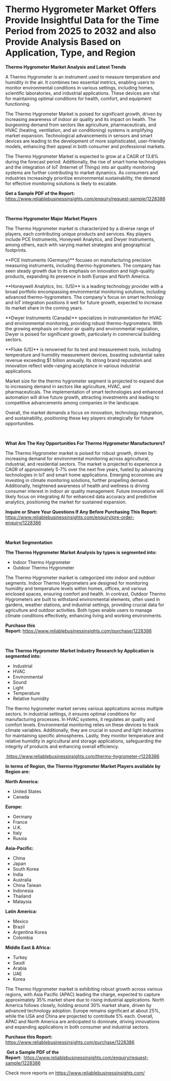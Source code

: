 <p><h1>Thermo Hygrometer Market Offers Provide Insightful Data for the Time Period from 2025 to 2032 and also Provide Analysis Based on Application, Type, and Region</h1></p><p><strong>Thermo Hygrometer Market Analysis and Latest Trends</strong></p>
<p><p>A Thermo Hygrometer is an instrument used to measure temperature and humidity in the air. It combines two essential metrics, enabling users to monitor environmental conditions in various settings, including homes, scientific laboratories, and industrial applications. These devices are vital for maintaining optimal conditions for health, comfort, and equipment functioning.</p><p>The Thermo Hygrometer Market is poised for significant growth, driven by increasing awareness of indoor air quality and its impact on health. The burgeoning demand from sectors like agriculture, pharmaceuticals, and HVAC (heating, ventilation, and air conditioning) systems is amplifying market expansion. Technological advancements in sensors and smart devices are leading to the development of more sophisticated, user-friendly models, enhancing their appeal in both consumer and professional markets.</p><p>The Thermo Hygrometer Market is expected to grow at a CAGR of 13.8% during the forecast period. Additionally, the rise of smart home technologies and the integration of IoT (Internet of Things) into air quality monitoring systems are further contributing to market dynamics. As consumers and industries increasingly prioritize environmental sustainability, the demand for effective monitoring solutions is likely to escalate.</p></p>
<p><strong>Get a Sample PDF of the Report:&nbsp;</strong> <a href="https://www.reliablebusinessinsights.com/enquiry/request-sample/1228386?utm_campaign=2840&utm_medium=2&utm_source=Github&utm_content=ia&utm_term=09042025&utm_id=thermo-hygrometer">https://www.reliablebusinessinsights.com/enquiry/request-sample/1228386</a></p>
<p>&nbsp;</p>
<p><strong>Thermo Hygrometer Major Market Players</strong></p>
<p><p>The Thermo Hygrometer market is characterized by a diverse range of players, each contributing unique products and services. Key players include PCE Instruments, Honeywell Analytics, and Dwyer Instruments, among others, each with varying market strategies and geographical footprints.</p><p>**PCE Instruments (Germany)** focuses on manufacturing precision measuring instruments, including thermo-hygrometers. The company has seen steady growth due to its emphasis on innovation and high-quality products, expanding its presence in both Europe and North America.</p><p>**Honeywell Analytics, Inc. (US)** is a leading technology provider with a broad portfolio encompassing environmental monitoring solutions, including advanced thermo-hygrometers. The company's focus on smart technology and IoT integration positions it well for future growth, expected to increase its market share in the coming years.</p><p>**Dwyer Instruments (Canada)** specializes in instrumentation for HVAC and environmental monitoring, providing robust thermo-hygrometers. With the growing emphasis on indoor air quality and environmental regulation, Dwyer is poised for significant growth, particularly in commercial building sectors.</p><p>**Fluke (US)** is renowned for its test and measurement tools, including temperature and humidity measurement devices, boasting substantial sales revenue exceeding $1 billion annually. Its strong brand reputation and innovation reflect wide-ranging acceptance in various industrial applications.</p><p>Market size for the thermo hygrometer segment is projected to expand due to increasing demand in sectors like agriculture, HVAC, and pharmaceuticals. The implementation of smart technologies and enhanced automation will drive future growth, attracting investments and leading to competitive advancements among companies in the landscape.</p><p>Overall, the market demands a focus on innovation, technology integration, and sustainability, positioning these key players strategically for future opportunities.</p></p>
<p>&nbsp;</p>
<p><strong>What Are The Key Opportunities For Thermo Hygrometer Manufacturers?</strong></p>
<p><p>The Thermo Hygrometer market is poised for robust growth, driven by increasing demand for environmental monitoring across agricultural, industrial, and residential sectors. The market is projected to experience a CAGR of approximately 5-7% over the next five years, fueled by advancing technologies in IoT and smart home applications. Emerging economies are investing in climate monitoring solutions, further propelling demand. Additionally, heightened awareness of health and wellness is driving consumer interest in indoor air quality management. Future innovations will likely focus on integrating AI for enhanced data accuracy and predictive analytics, positioning the market for sustained expansion.</p></p>
<p><strong>Inquire or Share Your Questions If Any Before Purchasing This Report:</strong> <a href="https://www.reliablebusinessinsights.com/enquiry/pre-order-enquiry/1228386?utm_campaign=2840&utm_medium=2&utm_source=Github&utm_content=ia&utm_term=09042025&utm_id=thermo-hygrometer">https://www.reliablebusinessinsights.com/enquiry/pre-order-enquiry/1228386</a></p>
<p>&nbsp;</p>
<p><strong>Market Segmentation</strong></p>
<p><strong>The Thermo Hygrometer Market Analysis by types is segmented into:</strong></p>
<p><ul><li>Indoor Thermo Hygrometer</li><li>Outdoor Thermo Hygrometer</li></ul></p>
<p><p>The Thermo Hygrometer market is categorized into indoor and outdoor segments. Indoor Thermo Hygrometers are designed for monitoring humidity and temperature levels within homes, offices, and various enclosed spaces, ensuring comfort and health. In contrast, Outdoor Thermo Hygrometers are built to withstand environmental elements, often used in gardens, weather stations, and industrial settings, providing crucial data for agriculture and outdoor activities. Both types enable users to manage climate conditions effectively, enhancing living and working environments.</p></p>
<p><strong>Purchase this Report:&nbsp;</strong><a href="https://www.reliablebusinessinsights.com/purchase/1228386?utm_campaign=2840&utm_medium=2&utm_source=Github&utm_content=ia&utm_term=09042025&utm_id=thermo-hygrometer">https://www.reliablebusinessinsights.com/purchase/1228386</a></p>
<p>&nbsp;</p>
<p><strong>The Thermo Hygrometer Market Industry Research by Application is segmented into:</strong></p>
<p><ul><li>Industrial</li><li>HVAC</li><li>Environmental</li><li>Sound</li><li>Light</li><li>Temperature</li><li>Relative humidity</li></ul></p>
<p><p>The thermo hygrometer market serves various applications across multiple sectors. In industrial settings, it ensures optimal conditions for manufacturing processes. In HVAC systems, it regulates air quality and comfort levels. Environmental monitoring relies on these devices to track climate variables. Additionally, they are crucial in sound and light industries for maintaining specific atmospheres. Lastly, they monitor temperature and relative humidity in agricultural and storage applications, safeguarding the integrity of products and enhancing overall efficiency.</p></p>
<p><a href="https://www.reliablebusinessinsights.com/thermo-hygrometer-r1228386?utm_campaign=2840&utm_medium=2&utm_source=Github&utm_content=ia&utm_term=09042025&utm_id=thermo-hygrometer">&nbsp;https://www.reliablebusinessinsights.com/thermo-hygrometer-r1228386</a></p>
<p><strong>In terms of Region, the Thermo Hygrometer Market Players available by Region are:</strong></p>
<p>
    <p> <strong> North America: </strong>
        <ul>
            <li>United States</li>
            <li>Canada</li>
        </ul>
        </p> 
    <p> <strong> Europe: </strong>
        <ul>
            <li>Germany</li>
            <li>France</li>
            <li>U.K.</li>
            <li>Italy</li>
            <li>Russia</li>
        </ul>
        </p> 
    <p> <strong> Asia-Pacific: </strong>
        <ul>
            <li>China</li>
            <li>Japan</li>
            <li>South Korea</li>
            <li>India</li>
            <li>Australia</li>
            <li>China Taiwan</li>
            <li>Indonesia</li>
            <li>Thailand</li>
            <li>Malaysia</li>
        </ul>
        </p> 
    <p> <strong> Latin America: </strong>
        <ul>
            <li>Mexico</li>
            <li>Brazil</li>
            <li>Argentina Korea</li>
            <li>Colombia</li>
        </ul>
        </p> 
    <p> <strong> Middle East & Africa: </strong>
        <ul>
            <li>Turkey</li>
            <li>Saudi</li>
            <li>Arabia</li>
            <li>UAE</li>
            <li>Korea</li>
        </ul>
    </p>
    </p>
<p><p>The Thermo Hygrometer market is exhibiting robust growth across various regions, with Asia Pacific (APAC) leading the charge, expected to capture approximately 35% market share due to rising industrial applications. North America follows closely, holding around 30% market share, driven by advanced technology adoption. Europe remains significant at about 25%, while the USA and China are projected to contribute 5% each. Overall, APAC and North America are anticipated to dominate, driving innovations and expanding applications in both consumer and industrial sectors.</p></p>
<p><strong>Purchase this Report: </strong><a href="https://www.reliablebusinessinsights.com/purchase/1228386?utm_campaign=2840&utm_medium=2&utm_source=Github&utm_content=ia&utm_term=09042025&utm_id=thermo-hygrometer">https://www.reliablebusinessinsights.com/purchase/1228386</a></p>
<p>&nbsp;<strong>Get a Sample PDF of the Report:&nbsp;&nbsp;</strong><a href="https://www.reliablebusinessinsights.com/enquiry/request-sample/1228386?utm_campaign=2840&utm_medium=2&utm_source=Github&utm_content=ia&utm_term=09042025&utm_id=thermo-hygrometer">https://www.reliablebusinessinsights.com/enquiry/request-sample/1228386</a></p>
<p><strong></strong></p>
<p>Check more reports on <a href="https://www.reliablebusinessinsights.com/?utm_campaign=2840&utm_medium=2&utm_source=Github&utm_content=ia&utm_term=09042025&utm_id=thermo-hygrometer">https://www.reliablebusinessinsights.com/</a></p>